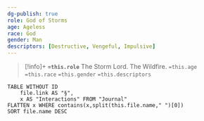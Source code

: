 ```yaml
---
dg-publish: true
role: God of Storms
age: Ageless
race: God
gender: Man
descriptors: [Destructive, Vengeful, Impulsive]
---
```


> [!info]+
> **`=this.role`**
> The Storm Lord. The Wildfire.
> `=this.age` `=this.race` `=this.gender`
> `=this.descriptors` 

```dataview
TABLE WITHOUT ID
	file.link AS "§", 
	x AS "Interactions" FROM "Journal"
FLATTEN x WHERE contains(x,split(this.file.name," ")[0])
SORT file.name DESC
```
